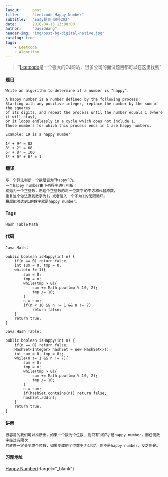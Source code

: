 ```yaml
---
layout:     post
title:      "Leetcode Happy Number"
subtitle:   "Easy题目 编号202"
date:       2016-04-13 13:00:00
author:     "DavidWang"
header-img: "img/post-bg-digital-native.jpg"
catalog: true
tags:
    - Leetcode
    - Algorithm
---
```


> “[Leetcode](https://leetcode.com/)是一个强大的OJ网站，很多公司的面试题目都可以在这里找到”

#### 题目

```
Write an algorithm to determine if a number is "happy".

A happy number is a number defined by the following process:
Starting with any positive integer, replace the number by the sum of the squares
of its digits, and repeat the process until the number equals 1 (where it will stay),
or it loops endlessly in a cycle which does not include 1.
Those numbers for which this process ends in 1 are happy numbers.

Example: 19 is a happy number

1² + 9² = 82
8² + 2² = 68
6² + 8² = 100
1² + 0² + 0² = 1
```

#### 翻译

```
写一个算法判断一个数是否为“happy”的。
一个happy number由下列程序进行判断：
初始为一个正整数，用这个正整数的每一位数字的平方和代替原数，
重复这个做法直到数字为1，或者进入一个不为1的无限循环。
最后能够达到1的数字就是happy number。
```

#### Tags

`Hash Table` `Math`

#### 代码

```
Java Math：

public boolean isHappy(int n) {
    if(n == 0) return false;
    int sum = 0, tmp = 0;
    while(n != 1){
        sum = 0;
        tmp = n;
        while(tmp > 0){
            sum += Math.pow(tmp % 10, 2);
            tmp /= 10;
        }
        n = sum;
        if(n < 10 && n != 1 && n != 7)
            return false;
    }
    return true;
}
```

```
Java Hash Table:

public boolean isHappy(int n) {
    if(n == 0) return false;
    HashSet<Integer> hashSet = new HashSet<>();
    int sum = 0, tmp = 0;;
    while(n != 1 && n != 7){
        sum = 0;
        tmp = n;
        while(tmp > 0){
            sum += Math.pow(tmp % 10, 2);
            tmp /= 10;
        }
        n = sum;
        if(hashSet.contains(n)) return false;
        hashSet.add(n);
    }
    return true;
}
```

#### 讲解

```
很容易的我们可以推断出，如果一个数为个位数，则只有1和7才是happy number，而任何数字经过有限次
的转换一定会变成个位数，如果变成的个位数不为1和7，则不是happy number，反之则是。
```

#### 习题地址
[Happy Number](https://leetcode.com/problems/happy-number/){:target="_blank"}
